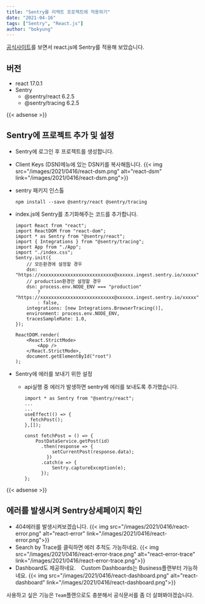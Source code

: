 ```yaml
---
title: "Sentry를 리액트 프로젝트에 적용하기"
date: "2021-04-16"
tags: ["Sentry", "React.js"]
author: "bokyung"
---
```


 [공식사이트](https://docs.sentry.io/platforms/javascript/guides/react/)를 보면서 react.js에 Sentry를 적용해 보았습니다.

## 버전
* react 17.0.1
* Sentry
  * @sentry/react 6.2.5
  * @sentry/tracing 6.2.5 

{{< adsense >}}

## Sentry에 프로젝트 추가 및 설정
* Sentry에 로그인 후 프로젝트를 생성합니다.
* Client Keys (DSN)메뉴에 있는 DSN키를 복사해둡니다.
  {{< img src="/images/2021/0416/react-dsm.png" alt="react-dsm" link="/images/2021/0416/react-dsm.png">}}
* sentry 패키지 인스톨
  ```
  npm install --save @sentry/react @sentry/tracing
  ```
* index.js에 Sentry를 초기화해주는 코드를 추가합니다.
  ```
  import React from "react";
  import ReactDOM from "react-dom";
  import * as Sentry from "@sentry/react";
  import { Integrations } from "@sentry/tracing";
  import App from "./App";
  import "./index.css";
  Sentry.init({
      // 모든환경에 설정할 경우
      dsn: "https://xxxxxxxxxxxxxxxxxxxxxxxxxxx@xxxxxx.ingest.sentry.io/xxxxx",
      // production환경만 설정할 경우
      dsn: process.env.NODE_ENV === "production"
          ? "https://xxxxxxxxxxxxxxxxxxxxxxxxxxx@xxxxxx.ingest.sentry.io/xxxxx"
          : false,
      integrations: [new Integrations.BrowserTracing()],
      environment: process.env.NODE_ENV,
      tracesSampleRate: 1.0,
  });

  ReactDOM.render(
      <React.StrictMode>
          <App />
      </React.StrictMode>,
      document.getElementById("root")
  );
  ```


* Sentry에 에러를 보내기 위한 설정
  * api실행 중 에러가 발생하면 sentry에 에러를 보내도록 추가했습니다.
    ```
    import * as Sentry from "@sentry/react";
    ...
    ...
    useEffect(() => {
      fetchPost();
    },[]);

    const fetchPost = () => {
        PostDataService.getPost(id)
          .then(response => {
              setCurrentPost(response.data);
            })
          .catch(e => {
              Sentry.captureException(e);
          });
    };
    ```
{{< adsense >}}

## 에러를 발생시켜 Sentry상세페이지 확인
* 404에러를 발생시켜보겠습니다.
{{< img src="/images/2021/0416/react-error.png" alt="react-error" link="/images/2021/0416/react-error.png">}}
* Search by Trace를 클릭하면 에러 추척도 가능하네요.
{{< img src="/images/2021/0416/react-error-trace.png" alt="react-error-trace" link="/images/2021/0416/react-error-trace.png">}}
* Dashboard도 제공하네요.　Custom Dashboards는 Business플랜부터 가능하네요.
{{< img src="/images/2021/0416/react-dashboard.png" alt="react-dashboard" link="/images/2021/0416/react-dashboard.png">}}


사용하고 싶은 기능은 `Team`플랜으로도 충분해서 공식문서를 좀 더 살펴봐야겠습니다.
